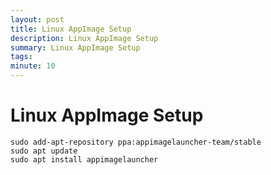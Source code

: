 ```yaml
---
layout: post
title: Linux AppImage Setup
description: Linux AppImage Setup
summary: Linux AppImage Setup
tags:
minute: 10
---
```


# Linux AppImage Setup
```
sudo add-apt-repository ppa:appimagelauncher-team/stable
sudo apt update
sudo apt install appimagelauncher
```